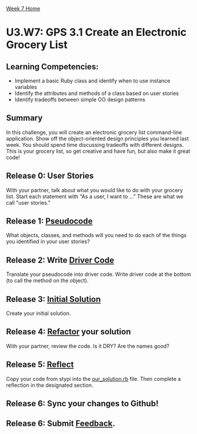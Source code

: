 [Week 7 Home](../)

# U3.W7: GPS 3.1 Create an Electronic Grocery List

## Learning Competencies:
- Implement a basic Ruby class and identify when to use instance variables
- Identify the attributes and methods of a class based on user stories
- Identify tradeoffs between simple OO design patterns

## Summary
In this challenge, you will create an electronic grocery list command-line application. Show off the object-oriented design principles you learned last week. You should spend time discussing tradeoffs with different designs. This is your grocery list, so get creative and have fun, but also make it great code!


## Release 0: User Stories
With your partner, talk about what you would like to do with your grocery list. Start each statement with "As a user, I want to ..." These are what we call "user stories." 

## Release 1: [Pseudocode](https://github.com/Devbootcamp/phase-0-handbook/blob/master/coding-references/pseudocode.md)
What objects, classes, and methods will you need to do each of the things you identified in your user stories?

## Release 2: Write [Driver Code](https://github.com/Devbootcamp/phase-0-handbook/blob/master/coding-references/driver-code.md)
Translate your pseudocode into driver code. 
Write driver code at the bottom (to call the method on the object). 

## Release 3: [Initial Solution](https://github.com/Devbootcamp/phase-0-handbook/blob/master/coding-references/initial-solution.md)
Create your initial solution. 

## Release 4: [Refactor](https://github.com/Devbootcamp/phase-0-handbook/blob/master/coding-references/refactoring.md) your solution
With your partner, review the code. Is it DRY? Are the names good?

## Release 5: [Reflect](https://github.com/Devbootcamp/phase-0-handbook/blob/master/coding-references/reflection-guidelines.md)
Copy your code from stypi into the [our_solution.rb](our_solution.rb) file. Then complete a reflection in the designated section. 

## Release 6: Sync your changes to Github!

## Release 6: Submit [Feedback](http://socrates.devbootcamp.com/feedback/new).